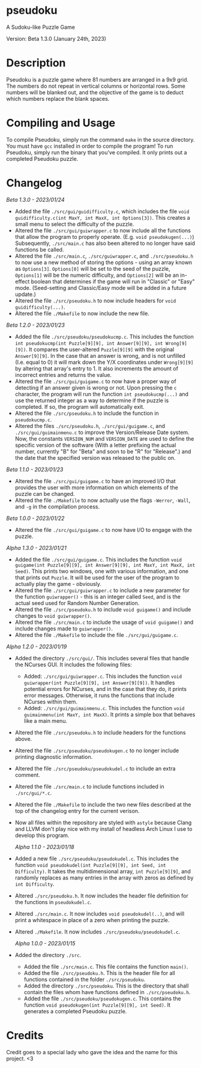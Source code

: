 # pseudoku
A Sudoku-like Puzzle Game

Version: Beta 1.3.0 (January 24th, 2023)

# Description
  Pseudoku is a puzzle game where 81 numbers are arranged in a 9x9 grid. The numbers do not repeat in vertical columns or horizontal rows. Some numbers will be blanked out, and the objective of the game is to deduct which numbers replace the blank spaces.

# Compiling and Usage
  To compile Pseudoku, simply run the command ``make`` in the source directory. You must have ``gcc`` installed in order to compile the program!
  To run Pseudoku, simply run the binary that you've compiled. It only prints out a completed Pseudoku puzzle.

# Changelog

  *Beta 1.3.0 - 2023/01/24*
  - Added the file ``./src/gui/guidifficulty.c``, which includes the file ``void guidifficulty.c(int MaxY, int MaxX, int Options[3])``. This creates a small menu to select the difficulty of the puzzle.
  - Altered the file ``./src/gui/guiwrapper.c`` to now include all the functions that allow the program to properly operate. (E.g. ``void pseudokugen(...)``) Subsequently, ``./src/main.c`` has also been altered to no longer have said functions be called.
  - Altered the file ``./src/main.c``, ``./src/guiwrapper.c``, and ``./src/pseudoku.h`` to now use a new method of storing the options - using an array known as ``Options[3]``. ``Options[0]`` will be set to the seed of the puzzle, ``Options[1]`` will be the numeric difficulty, and ``Options[2]`` will be an in-effect boolean that determines if the game will run in "Classic" or "Easy" mode. (Seed-setting and Classic/Easy mode will be added in a future update.)
  - Altered the file ``./src/pseudoku.h`` to now include headers for ``void guidifficulty(...)``.
  - Altered the file ``./Makefile`` to now include the new file.

  *Beta 1.2.0 - 2023/01/23*
  - Added the file ``./src/pseudoku/pseudokucmp.c``. This includes the function ``int pseudokucmp(int Puzzle[9][9], int Answer[9][9], int Wrong[9][9])``. It compares the user-altered ``Puzzle[9][9]`` with the original ``Answer[9][9]``. In the case that an answer is wrong, and is not unfilled (I.e. equal to 0) it will mark down the Y/X coordinates under ``Wrong[9][9]`` by altering that array's entry to 1. It also increments the amount of incorrect entries and returns the value.
  - Altered the file ``./src/gui/guigame.c`` to now have a proper way of detecting if an answer given is wrong or not. Upon pressing the ``c`` character, the program will run the function ``int pseudokucmp(...)`` and use the returned integer as a way to determine if the puzzle is completed. If so, the program will automatically exit.
  - Altered the file ``./src/pseudoku.h`` to include the function in ``pseudokucmp.c``.
  - Altered the files ``./src/pseudoku.h``, ``./src/gui/guigame.c``, and ``./src/gui/guimainmenu.c`` to improve the Version/Release Date system. Now, the constants ``VERSION_NUM`` and ``VERSION_DATE`` are used to define the specific version of the software (With a letter prefixing the actual number, currently "B" for "Beta" and soon to be "R" for "Release".) and the date that the specified version was released to the public on.

  *Beta 1.1.0 - 2023/01/23*
  - Altered the file ``./src/gui/guigame.c`` to have an improved I/O that provides the user with more information on which elements of the puzzle can be changed.
  - Altered the file ``./Makefile`` to now actually use the flags ``-Werror``, ``-Wall``, and ``-g`` in the compilation process.

  *Beta 1.0.0 - 2023/01/22*
  - Altered the file ``./src/gui/guigame.c`` to now have I/O to engage with the puzzle.

  *Alpha 1.3.0 - 2023/01/21*
  - Added the file ``./src/gui/guigame.c``. This includes the function ``void guigame(int Puzzle[9][9], int Answer[9][9], int MaxY, int MaxX, int Seed)``. This prints two windows, one with various information, and one that prints out ``Puzzle``. It will be used for the user of the program to actually play the game - obviously.
  - Altered the file ``./src/gui/guiwrapper.c`` to include a new parameter for the function ``guiwrapper()`` - this is an integer called ``Seed``, and is the actual seed used for Random Number Generation.
  - Altered the file ``./src/pseudoku.h`` to include ``void guigame()`` and include changes to ``void guiwrapper()``.
  - Altered the file ``./src/main.c`` to include the usage of ``void guigame()`` and include changes made to ``guiwrapper()``.
  - Altered the file ``./Makefile`` to include the file ``./src/gui/guigame.c``.

  *Alpha 1.2.0 - 2023/01/19*
- Added the directory ``./src/gui/``. This includes several files that handle the NCurses GUI. It includes the following files:
  - Added: ``./src/gui/guiwrapper.c``. This includes the function ``void guiwrapper(int Puzzle[9][9], int Answer[9][9])``. It handles potential errors for NCurses, and in the case that they do, it prints error messages. Otherwise, it runs the functions that include NCurses within them.
  - Added: ``./src/gui/guimainmenu.c``. This includes the function ``void guimainmenu(int MaxY, int MaxX)``. It prints a simple box that behaves like a main menu.
- Altered the file ``./src/pseudoku.h`` to include headers for the functions above.
- Altered the file ``./src/pseudoku/pseudokugen.c`` to no longer include printing diagnostic information.
- Altered the file ``./src/pseudoku/pseudokudel.c`` to include an extra comment.
- Altered the file ``./src/main.c`` to include functions included in ``./src/gui/*.c``.
- Altered the file ``./Makefile`` to include the two new files described at the top of the changelog entry for the current verison.
- Now all files within the repository are styled with ``astyle`` because Clang and LLVM don't play nice with my install of headless Arch Linux I use to develop this program.

  *Alpha 1.1.0 - 2023/01/18*
- Added a new file ``./src/pseudoku/pseudokudel.c``. This includes the function ``void pseudokudel(int Puzzle[9][9], int Seed, int Difficulty)``. It takes the multidimensional array, ``int Puzzle[9][9]``, and randomly replaces as many entries in the array with zeros as defined by ``int Difficulty``.
- Altered ``./src/pseudoku.h``. It now includes the header file definition for the functions in ``pseudokudel.c``.
- Altered ``./src/main.c``. It now includes ``void pseudokudel(..)``, and will print a whitespace in place of a zero when printing the puzzle.
- Altered ``./Makefile``. It now includes ``./src/pseudoku/pseudokudel.c``.


  *Alpha 1.0.0 - 2023/01/15*
- Added the directory ``./src``.
  - Added the file ``./src/main.c``. This file contains the function ``main()``.
  - Added the file ``./src/pseudoku.h``. This is the header file for all functions contained in the folder ``./src/pseudoku``.
  - Added the directory ``./src/pseudoku``. This is the directory that shall contain the files whom have functions defined in ``./src/pseudoku.h``.
  - Added the file ``./src/pseudoku/pseudokugen.c``. This contains the function ``void pseudokugen(int Puzzle[9][9], int Seed)``. It generates a completed Pseudoku puzzle.

# Credits

  Credit goes to a special lady who gave the idea and the name for this project. <3
